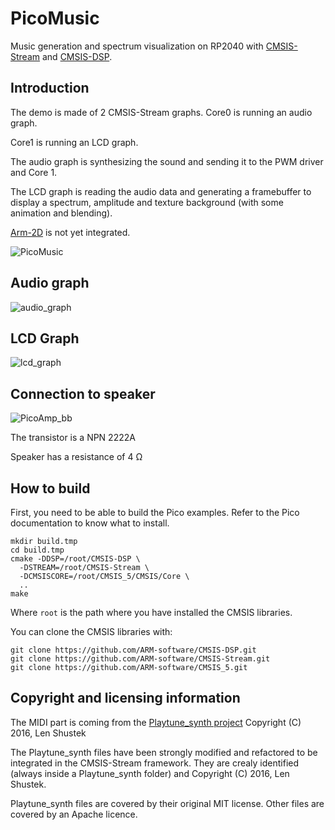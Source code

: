 # PicoMusic
Music generation and spectrum visualization on RP2040 with [CMSIS-Stream](https://github.com/ARM-software/CMSIS-Stream) and [CMSIS-DSP](https://github.com/ARM-software/CMSIS-DSP).

## Introduction

The demo is made of 2 CMSIS-Stream graphs. Core0 is running an audio graph.

Core1 is running an LCD graph.

The audio graph is synthesizing the sound and sending it to the PWM driver and Core 1.

The LCD graph is reading the audio data and generating a framebuffer to display a spectrum, amplitude and texture background (with some animation and blending).

[Arm-2D](https://github.com/ARM-software/Arm-2D) is not yet integrated.

![PicoMusic](/Users/cfavergeon/Documents/Pico/MyPicoProjects/PicoMusic/Documentation/PicoMusic.jpeg)



## Audio graph

![audio_graph](/Users/cfavergeon/Documents/Pico/MyPicoProjects/PicoMusic/Pictures/audio_graph.svg)

## LCD Graph

![lcd_graph](/Users/cfavergeon/Documents/Pico/MyPicoProjects/PicoMusic/Pictures/lcd_graph.svg)

## Connection to speaker

![PicoAmp_bb](/Users/cfavergeon/Documents/Pico/MyPicoProjects/PicoMusic/Documentation/PicoAmp_bb.jpg)

The transistor is a NPN 2222A

Speaker has a resistance of 4 Ω

## How to build

First, you need to be able to build the Pico examples. Refer to the Pico documentation to know what to install.

```shell
mkdir build.tmp
cd build.tmp
cmake -DDSP=/root/CMSIS-DSP \
  -DSTREAM=/root/CMSIS-Stream \
  -DCMSISCORE=/root/CMSIS_5/CMSIS/Core \
  ..
make
```

Where `root` is the path where you have installed the CMSIS libraries.

You can clone the CMSIS libraries with:

```shell
git clone https://github.com/ARM-software/CMSIS-DSP.git
git clone https://github.com/ARM-software/CMSIS-Stream.git
git clone https://github.com/ARM-software/CMSIS_5.git
```



## Copyright and licensing information

The MIDI part is coming from the [Playtune_synth 
   project](https://github.com/LenShustek/Playtune_synth) Copyright (C) 2016, Len Shustek

The Playtune_synth files have been strongly modified and refactored to be integrated in the CMSIS-Stream framework. They are crealy identified (always inside a Playtune_synth folder) and Copyright (C) 2016, Len Shustek.

Playtune_synth files are covered by their original MIT license. Other files are covered by an Apache licence.

